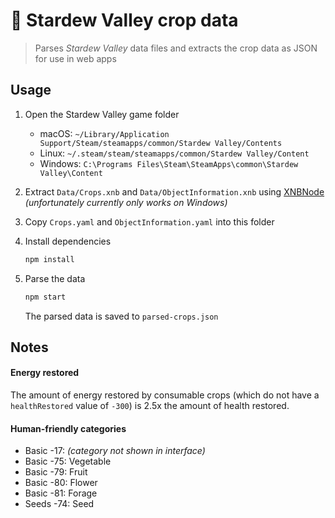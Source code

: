 # :seedling: Stardew Valley crop data

> Parses *Stardew Valley* data files and extracts the crop data as JSON for use in web apps

## Usage

1. Open the Stardew Valley game folder
   * macOS: `~/Library/Application Support/Steam/steamapps/common/Stardew Valley/Contents`
   * Linux: `~/.steam/steam/steamapps/common/Stardew Valley/Content`
   * Windows: `C:\Programs Files\Steam\SteamApps\common\Stardew Valley\Content`
1. Extract `Data/Crops.xnb` and `Data/ObjectInformation.xnb` using [XNBNode](http://www.mediafire.com/download/v4ttswl7tsdaynm/XNBNode.0.2.1.7z) *(unfortunately currently only works on Windows)*
1. Copy `Crops.yaml` and `ObjectInformation.yaml` into this folder
1. Install dependencies

   ```sh
   npm install
   ```

1. Parse the data

   ```sh
   npm start
   ```

   The parsed data is saved to `parsed-crops.json`

## Notes

#### Energy restored

The amount of energy restored by consumable crops (which do not have a `healthRestored` value of `-300`) is 2.5x the amount of health restored.

#### Human-friendly categories

* Basic -17: *(category not shown in interface)*
* Basic -75: Vegetable
* Basic -79: Fruit
* Basic -80: Flower
* Basic -81: Forage
* Seeds -74: Seed
